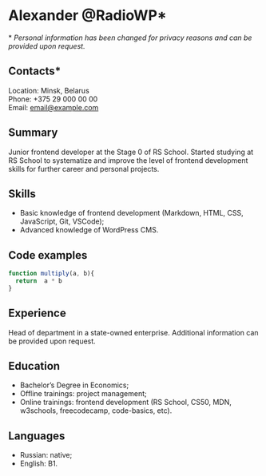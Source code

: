 
# Alexander @RadioWP\*


\* *Personal information has been changed for privacy reasons and can be provided upon request.*


## Contacts\*

Location: Minsk, Belarus  
Phone: +375 29 000 00 00  
Email: email@example.com


## Summary

Junior frontend developer at the Stage 0 of RS School. Started studying at RS School to systematize and improve the level of frontend development skills for further career and personal projects.


## Skills

- Basic knowledge of frontend development (Markdown, HTML, CSS, JavaScript, Git, VSCode);  
- Advanced knowledge of WordPress CMS.


## Code examples
```js
function multiply(a, b){
  return  a * b
}
```

## Experience

Head of department in a state-owned enterprise. Additional information can be provided upon request.


## Education

- Bachelor’s Degree in Economics;  
- Offline trainings: project management;  
- Online trainings: frontend development (RS School, CS50, MDN, w3schools, freecodecamp, code-basics, etc).


## Languages

- Russian: native;  
- English: B1.